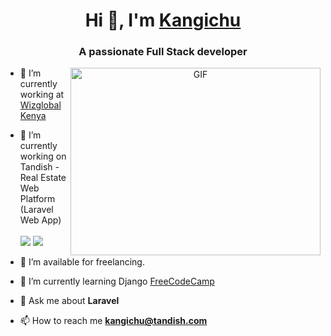<h1 align="center">Hi 👋, I'm <a href="https://www.linkedin.com/in/peter-njeru-ab6657b8/" target="blank">
Kangichu</a></h1>
<h3 align="center">A passionate Full Stack developer</h3>

<!-- <p align="left"> <img src="https://komarev.com/ghpvc/?username=100rabhcsmc&label=Profile%20views&color=0e75b6&style=flat" alt="100rabhcsmc" /> </p> -->

<!-- <p align="left"> <a href="https://www.linkedin.com/in/peter-njeru-ab6657b8/" target="blank">LinkedIn Profile</a> </p> -->

<a target="_blank" align="center">
  <img align="right" top="500" height="300" width="400" alt="GIF" src="https://media.giphy.com/media/SWoSkN6DxTszqIKEqv/giphy.gif">
</a>

- 🔭 I’m currently working at <a href="https://www.wizglobal.co.ke/" target="blank">Wizglobal Kenya</a>

- 🌱 I’m currently working on Tandish - Real Estate Web Platform (Laravel Web App) <br/><br/> <a href="http://tandish.com"  target="blank"> <img top="300" src="https://img.shields.io/badge/website-000000?style=for-the-badge&logo=About.me&logoColor=white"></a> <a href="https://twitter.com/tandish"  target="blank"> <img top="300" src="https://img.shields.io/badge/Twitter-1DA1F2?style=for-the-badge&logo=twitter&logoColor=white"></a> 

- 🤝 I’m available for freelancing.

- 🌱 I’m currently learning Django <a href="https://www.youtube.com/watch?v=F5mRW0jo-U4&t=11648s" target="blank">FreeCodeCamp</a>

- 💬 Ask me about **Laravel**

- 📫 How to reach me **kangichu@tandish.com**

<!-- - 📄 Know about my experiences <a href="" target="blank">Resume</a> -->
<br/>
